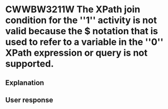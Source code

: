 # CWWBW3211W The XPath join condition for the ''1'' activity is not valid because the $ notation that is used to refer to a variable in the ''0'' XPath expression or query is not supported.

## Explanation

## User response